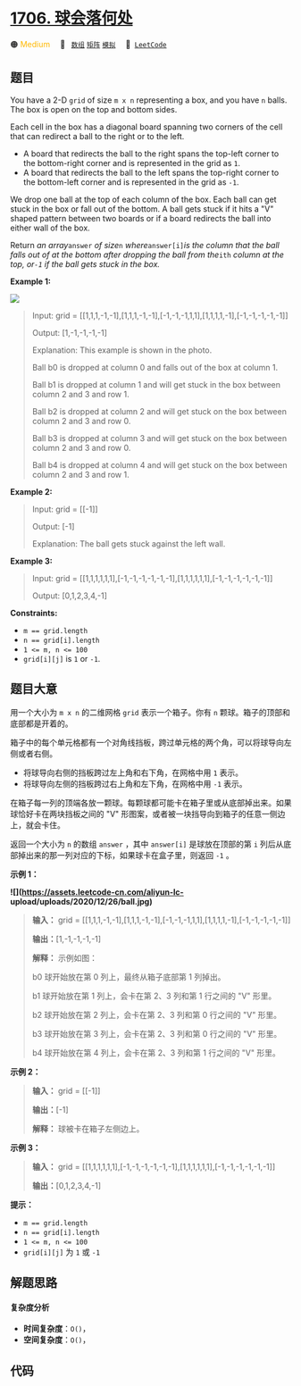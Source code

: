 # [1706. 球会落何处](https://leetcode.com/problems/where-will-the-ball-fall)

🟠 <font color=#ffb800>Medium</font>&emsp; 🔖&ensp; [`数组`](/tag/array.md) [`矩阵`](/tag/matrix.md) [`模拟`](/tag/simulation.md)&emsp; 🔗&ensp;[`LeetCode`](https://leetcode.com/problems/where-will-the-ball-fall)

## 题目

You have a 2-D `grid` of size `m x n` representing a box, and you have `n`
balls. The box is open on the top and bottom sides.

Each cell in the box has a diagonal board spanning two corners of the cell
that can redirect a ball to the right or to the left.

  * A board that redirects the ball to the right spans the top-left corner to the bottom-right corner and is represented in the grid as `1`.
  * A board that redirects the ball to the left spans the top-right corner to the bottom-left corner and is represented in the grid as `-1`.

We drop one ball at the top of each column of the box. Each ball can get stuck
in the box or fall out of the bottom. A ball gets stuck if it hits a "V"
shaped pattern between two boards or if a board redirects the ball into either
wall of the box.

Return _an array_`answer` _of size_`n` _where_`answer[i]`_is the column that
the ball falls out of at the bottom after dropping the ball from the_`ith`
_column at the top, or`-1` _if the ball gets stuck in the box_._



**Example 1:**

**![](https://assets.leetcode.com/uploads/2019/09/26/ball.jpg)**

> Input: grid = [[1,1,1,-1,-1],[1,1,1,-1,-1],[-1,-1,-1,1,1],[1,1,1,1,-1],[-1,-1,-1,-1,-1]]
> 
> Output: [1,-1,-1,-1,-1]
> 
> Explanation: This example is shown in the photo.
> 
> Ball b0 is dropped at column 0 and falls out of the box at column 1.
> 
> Ball b1 is dropped at column 1 and will get stuck in the box between column 2 and 3 and row 1.
> 
> Ball b2 is dropped at column 2 and will get stuck on the box between column 2 and 3 and row 0.
> 
> Ball b3 is dropped at column 3 and will get stuck on the box between column 2 and 3 and row 0.
> 
> Ball b4 is dropped at column 4 and will get stuck on the box between column 2 and 3 and row 1.

**Example 2:**

> Input: grid = [[-1]]
> 
> Output: [-1]
> 
> Explanation: The ball gets stuck against the left wall.

**Example 3:**

> Input: grid = [[1,1,1,1,1,1],[-1,-1,-1,-1,-1,-1],[1,1,1,1,1,1],[-1,-1,-1,-1,-1,-1]]
> 
> Output: [0,1,2,3,4,-1]

**Constraints:**

  * `m == grid.length`
  * `n == grid[i].length`
  * `1 <= m, n <= 100`
  * `grid[i][j]` is `1` or `-1`.


## 题目大意

用一个大小为 `m x n` 的二维网格 `grid` 表示一个箱子。你有 `n` 颗球。箱子的顶部和底部都是开着的。

箱子中的每个单元格都有一个对角线挡板，跨过单元格的两个角，可以将球导向左侧或者右侧。

  * 将球导向右侧的挡板跨过左上角和右下角，在网格中用 `1` 表示。
  * 将球导向左侧的挡板跨过右上角和左下角，在网格中用 `-1` 表示。

在箱子每一列的顶端各放一颗球。每颗球都可能卡在箱子里或从底部掉出来。如果球恰好卡在两块挡板之间的 "V"
形图案，或者被一块挡导向到箱子的任意一侧边上，就会卡住。

返回一个大小为 `n` 的数组 `answer` ，其中 `answer[i]` 是球放在顶部的第 `i`
列后从底部掉出来的那一列对应的下标，如果球卡在盒子里，则返回 `-1` 。

**示例 1：**

**![](https://assets.leetcode-cn.com/aliyun-lc-
upload/uploads/2020/12/26/ball.jpg)**

> 
> 
> 
> 
> 
> **输入：** grid = [[1,1,1,-1,-1],[1,1,1,-1,-1],[-1,-1,-1,1,1],[1,1,1,1,-1],[-1,-1,-1,-1,-1]]
> 
> **输出：**[1,-1,-1,-1,-1]
> 
> **解释：** 示例如图：
> 
> b0 球开始放在第 0 列上，最终从箱子底部第 1 列掉出。
> 
> b1 球开始放在第 1 列上，会卡在第 2、3 列和第 1 行之间的 "V" 形里。
> 
> b2 球开始放在第 2 列上，会卡在第 2、3 列和第 0 行之间的 "V" 形里。
> 
> b3 球开始放在第 3 列上，会卡在第 2、3 列和第 0 行之间的 "V" 形里。
> 
> b4 球开始放在第 4 列上，会卡在第 2、3 列和第 1 行之间的 "V" 形里。
> 
> 

**示例 2：**

> 
> 
> 
> 
> 
> **输入：** grid = [[-1]]
> 
> **输出：**[-1]
> 
> **解释：** 球被卡在箱子左侧边上。
> 
> 

**示例 3：**

> 
> 
> 
> 
> 
> **输入：** grid = [[1,1,1,1,1,1],[-1,-1,-1,-1,-1,-1],[1,1,1,1,1,1],[-1,-1,-1,-1,-1,-1]]
> 
> **输出：**[0,1,2,3,4,-1]
> 
> 

**提示：**

  * `m == grid.length`
  * `n == grid[i].length`
  * `1 <= m, n <= 100`
  * `grid[i][j]` 为 `1` 或 `-1`


## 解题思路

#### 复杂度分析

- **时间复杂度**：`O()`，
- **空间复杂度**：`O()`，

## 代码

```javascript

```